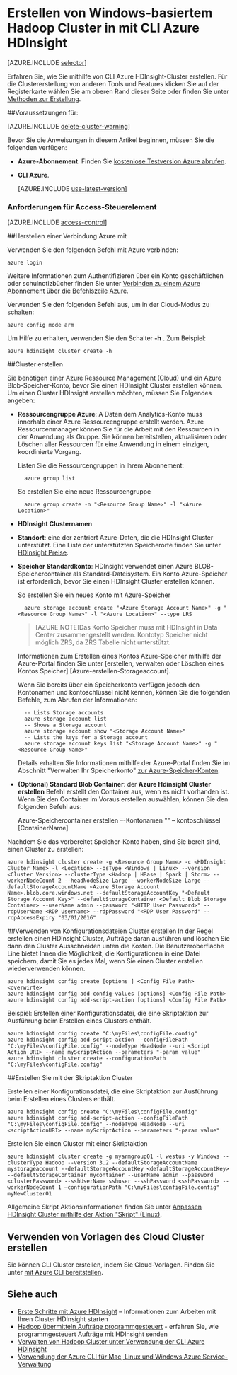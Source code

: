 <properties
   pageTitle="Erstellen von Windows-basiertem Hadoop Cluster in mit CLI Azure HDInsight"
    description="Erfahren Sie, wie Sie mithilfe von Azure CLI Cluster für Azure-HDInsight zu erstellen."
   services="hdinsight"
   documentationCenter=""
   tags="azure-portal"
   authors="mumian"
   manager="jhubbard"
   editor="cgronlun"/>

<tags
   ms.service="hdinsight"
   ms.devlang="na"
   ms.topic="article"
   ms.tgt_pltfrm="na"
   ms.workload="big-data"
   ms.date="09/02/2016"
   ms.author="jgao"/>

# <a name="create-windows-based-hadoop-clusters-in-hdinsight-using-azure-cli"></a>Erstellen von Windows-basiertem Hadoop Cluster in mit CLI Azure HDInsight

[AZURE.INCLUDE [selector](../../includes/hdinsight-selector-create-clusters.md)]

Erfahren Sie, wie Sie mithilfe von CLI Azure HDInsight-Cluster erstellen. Für die Clustererstellung von anderen Tools und Features klicken Sie auf der Registerkarte wählen Sie am oberen Rand dieser Seite oder finden Sie unter [Methoden zur Erstellung](hdinsight-provision-clusters.md#cluster-creation-methods).

##<a name="prerequisites"></a>Voraussetzungen für:

[AZURE.INCLUDE [delete-cluster-warning](../../includes/hdinsight-delete-cluster-warning.md)]


Bevor Sie die Anweisungen in diesem Artikel beginnen, müssen Sie die folgenden verfügen:

- **Azure-Abonnement**. Finden Sie [kostenlose Testversion Azure abrufen](https://azure.microsoft.com/documentation/videos/get-azure-free-trial-for-testing-hadoop-in-hdinsight/).
- **CLI Azure**.

    [AZURE.INCLUDE [use-latest-version](../../includes/hdinsight-use-latest-cli.md)] 

### <a name="access-control-requirements"></a>Anforderungen für Access-Steuerelement

[AZURE.INCLUDE [access-control](../../includes/hdinsight-access-control-requirements.md)]

##<a name="connect-to-azure"></a>Herstellen einer Verbindung Azure mit

Verwenden Sie den folgenden Befehl mit Azure verbinden:

    azure login

Weitere Informationen zum Authentifizieren über ein Konto geschäftlichen oder schulnotizbücher finden Sie unter [Verbinden zu einem Azure Abonnement über die Befehlszeile Azure](../xplat-cli-connect.md).

Verwenden Sie den folgenden Befehl aus, um in der Cloud-Modus zu schalten:

    azure config mode arm

Um Hilfe zu erhalten, verwenden Sie den Schalter **-h** .  Zum Beispiel:

    azure hdinsight cluster create -h

##<a name="create-clusters"></a>Cluster erstellen

Sie benötigen einer Azure Ressource Management (Cloud) und ein Azure Blob-Speicher-Konto, bevor Sie einen HDInsight Cluster erstellen können. Um einen Cluster HDInsight erstellen möchten, müssen Sie Folgendes angeben:

- **Ressourcengruppe Azure**: A Daten dem Analytics-Konto muss innerhalb einer Azure Ressourcengruppe erstellt werden. Azure Ressourcenmanager können Sie für die Arbeit mit den Ressourcen in der Anwendung als Gruppe. Sie können bereitstellen, aktualisieren oder Löschen aller Ressourcen für eine Anwendung in einem einzigen, koordinierte Vorgang.

    Listen Sie die Ressourcengruppen in Ihrem Abonnement:

        azure group list

    So erstellen Sie eine neue Ressourcengruppe

        azure group create -n "<Resource Group Name>" -l "<Azure Location>"

- **HDInsight Clusternamen**

- **Standort**: eine der zentriert Azure-Daten, die die HDInsight Cluster unterstützt. Eine Liste der unterstützten Speicherorte finden Sie unter [HDInsight Preise](https://azure.microsoft.com/pricing/details/hdinsight/).

- **Speicher Standardkonto**: HDInsight verwendet einen Azure BLOB-Speichercontainer als Standard-Dateisystem. Ein Konto Azure-Speicher ist erforderlich, bevor Sie einen HDInsight Cluster erstellen können.

    So erstellen Sie ein neues Konto mit Azure-Speicher

        azure storage account create "<Azure Storage Account Name>" -g "<Resource Group Name>" -l "<Azure Location>" --type LRS

    > [AZURE.NOTE]Das Konto Speicher muss mit HDInsight in Data Center zusammengestellt werden.
    > Kontotyp Speicher nicht möglich ZRS, da ZRS Tabelle nicht unterstützt.

    Informationen zum Erstellen eines Kontos Azure-Speicher mithilfe der Azure-Portal finden Sie unter [erstellen, verwalten oder Löschen eines Kontos Speicher] [Azure-erstellen-Storageaccount].

    Wenn Sie bereits über ein Speicherkonto verfügen jedoch den Kontonamen und kontoschlüssel nicht kennen, können Sie die folgenden Befehle, zum Abrufen der Informationen:

        -- Lists Storage accounts
        azure storage account list
        -- Shows a Storage account
        azure storage account show "<Storage Account Name>"
        -- Lists the keys for a Storage account
        azure storage account keys list "<Storage Account Name>" -g "<Resource Group Name>"

    Details erhalten Sie Informationen mithilfe der Azure-Portal finden Sie im Abschnitt "Verwalten Ihr Speicherkonto" [zur Azure-Speicher-Konten](../storage/storage-create-storage-account#manage-your-storage-account).

- **(Optional) Standard Blob Container**: der **Azure Hdinsight Cluster erstellen** Befehl erstellt den Container aus, wenn es nicht vorhanden ist. Wenn Sie den Container im Voraus erstellen auswählen, können Sie den folgenden Befehl aus:

    Azure-Speichercontainer erstellen –-Kontonamen "<Storage Account Name>" – kontoschlüssel <Storage Account Key> [ContainerName]

Nachdem Sie das vorbereitet Speicher-Konto haben, sind Sie bereit sind, einen Cluster zu erstellen:


    azure hdinsight cluster create -g <Resource Group Name> -c <HDInsight Cluster Name> -l <Location> --osType <Windows | Linux> --version <Cluster Version> --clusterType <Hadoop | HBase | Spark | Storm> --workerNodeCount 2 --headNodeSize Large --workerNodeSize Large --defaultStorageAccountName <Azure Storage Account Name>.blob.core.windows.net --defaultStorageAccountKey "<Default Storage Account Key>" --defaultStorageContainer <Default Blob Storage Container> --userName admin --password "<HTTP User Password>" --rdpUserName <RDP Username> --rdpPassword "<RDP User Password" --rdpAccessExpiry "03/01/2016"


##<a name="create-clusters-using-configuration-files"></a>Verwenden von Konfigurationsdateien Cluster erstellen
In der Regel erstellen einen HDInsight Cluster, Aufträge daran ausführen und löschen Sie dann den Cluster Ausschneiden unten die Kosten. Die Benutzeroberfläche Line bietet Ihnen die Möglichkeit, die Konfigurationen in eine Datei speichern, damit Sie es jedes Mal, wenn Sie einen Cluster erstellen wiederverwenden können.  

    azure hdinsight config create [options ] <Config File Path> <overwirte>
    azure hdinsight config add-config-values [options] <Config File Path>
    azure hdinsight config add-script-action [options] <Config File Path>

Beispiel: Erstellen einer Konfigurationsdatei, die eine Skriptaktion zur Ausführung beim Erstellen eines Clusters enthält.

    azure hdinsight config create "C:\myFiles\configFile.config"
    azure hdinsight config add-script-action --configFilePath "C:\myFiles\configFile.config" --nodeType HeadNode --uri <Script Action URI> --name myScriptAction --parameters "-param value"
    azure hdinsight cluster create --configurationPath "C:\myFiles\configFile.config"

##<a name="create-clusters-with-script-action"></a>Erstellen Sie mit der Skriptaktion Cluster

Erstellen einer Konfigurationsdatei, die eine Skriptaktion zur Ausführung beim Erstellen eines Clusters enthält.

    azure hdinsight config create "C:\myFiles\configFile.config"
    azure hdinsight config add-script-action --configFilePath "C:\myFiles\configFile.config" --nodeType HeadNode --uri <scriptActionURI> --name myScriptAction --parameters "-param value"

Erstellen Sie einen Cluster mit einer Skriptaktion

    azure hdinsight cluster create -g myarmgroup01 -l westus -y Windows --clusterType Hadoop --version 3.2 --defaultStorageAccountName mystorageaccount --defaultStorageAccountKey <defaultStorageAccountKey> --defaultStorageContainer mycontainer --userName admin --password <clusterPassword> --sshUserName sshuser --sshPassword <sshPassword> --workerNodeCount 1 –configurationPath "C:\myFiles\configFile.config" myNewCluster01


Allgemeine Skript Aktionsinformationen finden Sie unter [Anpassen HDInsight Cluster mithilfe der Aktion "Skript" (Linux)](hdinsight-hadoop-customize-cluster.md).


## <a name="create-clusters-using-arm-templates"></a>Verwenden von Vorlagen des Cloud Cluster erstellen

Sie können CLI Cluster erstellen, indem Sie Cloud-Vorlagen. Finden Sie unter [mit Azure CLI bereitstellen](hdinsight-hadoop-create-windows-clusters-arm-templates.md#deploy-with-azure-cli).

## <a name="see-also"></a>Siehe auch

- [Erste Schritte mit Azure HDInsight](hdinsight-hadoop-linux-tutorial-get-started.md) – Informationen zum Arbeiten mit Ihren Cluster HDInsight starten
- [Hadoop übermitteln Aufträge programmgesteuert](hdinsight-submit-hadoop-jobs-programmatically.md) - erfahren Sie, wie programmgesteuert Aufträge mit HDInsight senden
- [Verwalten von Hadoop Cluster unter Verwendung der CLI Azure HDInsight](hdinsight-administer-use-command-line.md)
- [Verwendung der Azure CLI für Mac, Linux und Windows Azure Service-Verwaltung](../virtual-machines-command-line-tools.md)

